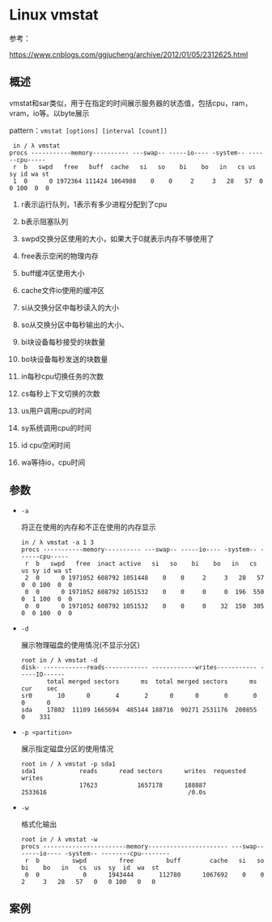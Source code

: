 # Linux vmstat

参考：

https://www.cnblogs.com/ggjucheng/archive/2012/01/05/2312625.html

## 概述

vmstat和sar类似，用于在指定的时间展示服务器的状态值，包括cpu，ram，vram，io等。以byte展示

pattern：`vmstat [options] [interval [count]]`

```
 in / λ vmstat 
procs -----------memory---------- ---swap-- -----io---- -system-- ------cpu-----
 r  b   swpd   free   buff  cache   si   so    bi    bo   in   cs us sy id wa st
 1  0      0 1972364 111424 1064988    0    0     2     3   28   57  0  0 100  0  0
```

1. r表示运行队列，1表示有多少进程分配到了cpu
2. b表示阻塞队列

3. swpd交换分区使用的大小，如果大于0就表示内存不够使用了
4. free表示空闲的物理内存
5. buff缓冲区使用大小
6. cache文件io使用的缓冲区
7. si从交换分区中每秒读入的大小
8. so从交换分区中每秒输出的大小、
9. bi块设备每秒接受的块数量
10. bo块设备每秒发送的块数量
11. in每秒cpu切换任务的次数
12. cs每秒上下文切换的次数
13. us用户调用cpu的时间
14. sy系统调用cpu的时间
15. id cpu空闲时间
16. wa等待io，cpu时间

## 参数

- `-a`

  将正在使用的内存和不正在使用的内存显示

  ```
  in / λ vmstat -a 1 3
  procs -----------memory---------- ---swap-- -----io---- -system-- ------cpu-----
   r  b   swpd   free  inact active   si   so    bi    bo   in   cs us sy id wa st
   2  0      0 1971052 608792 1051448    0    0     2     3   28   57  0  0 100  0  0
   0  0      0 1971052 608792 1051532    0    0     0     0  196  550  0  1 100  0  0
   0  0      0 1971052 608792 1051532    0    0     0    32  150  305  0  0 100  0  0      
  ```

- `-d`

  展示物理磁盘的使用情况(不显示分区)

  ```
  root in / λ vmstat -d
  disk- ------------reads------------ ------------writes----------- -----IO------
         total merged sectors      ms  total merged sectors      ms    cur    sec
  sr0       10      0       4       2      0      0       0       0      0      0
  sda    17802  11109 1665694  485144 188716  90271 2531176  200855      0    331 
  ```

- `-p <partition>`

  展示指定磁盘分区的使用情况

  ```
  root in / λ vmstat -p sda1 
  sda1            reads      read sectors      writes  requested writes
                  17623           1657178      188887           2533616                                       /0.0s
  ```

- `-w`

  格式化输出

  ```
  root in / λ vmstat -w  
  procs -----------------------memory---------------------- ---swap-- -----io---- -system-- --------cpu--------
   r  b         swpd         free         buff        cache   si   so    bi    bo   in   cs  us  sy  id  wa  st
   0  0            0      1943444       112780      1067692    0    0     2     3   28   57   0   0 100   0   0
  ```

## 案例



